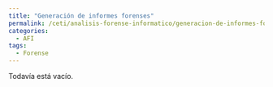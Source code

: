 ```yaml
---
title: "Generación de informes forenses"
permalink: /ceti/analisis-forense-informatico/generacion-de-informes-forenses
categories:
  - AFI
tags:
  - Forense
---
```


Todavía está vacío.
